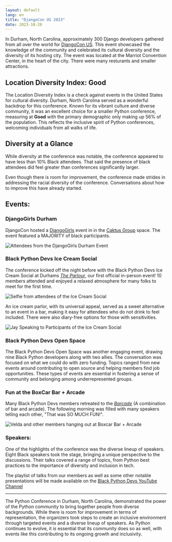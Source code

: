 ```yaml
---
layout: default
lang: en
title: "DjangoCon US 2023"
date: 2023-10-20
---
```


In Durham, North Carolina, approximately 300 Django developers gathered from all over the world for [DjangoCon US](https://2023.djangocon.us/). This event showcased the knowledge of the community and celebrated its cultural diversity and the diversity of its hosting city. The event was located at the Marriot Convention Center, in the heart of the city. There were many resturants and smaller attractions.

## Location Diversity Index: Good

The Location Diversity Index is a check against events in the United States for cultural diversity. Durham, North Carolina served as a wonderful backdrop for this conference. Known for its vibrant culture and diverse community, it was an excellent choice for a smaller Python conference, measuring at **Good** with the primary demographic only making up 56% of the population. This reflects the inclusive spirit of Python conferences, welcoming individuals from all walks of life.

## Diversity at a Glance

While diversity at the conference was notable, the conference appeared to have less than 10% Black attendees. That said the presence of black attendees did feel greater than conferences significantly larger.

Even though there is room for improvement, the conference made strides in addressing the racial diversity of the conference. Conversations about how to improve this have already started.

## Events:

### DjangoGirls Durham

DjangoCon hosted a [DjangoGirls](https://djangogirls.org/en/events/) event in in the [Caktus Group](https://www.caktusgroup.com/) space. The event featured a MAJORITY of black participants.

![Attendees from the DjangoGirls Durham Event](https://kjaymiller.azureedge.net/media/djangogirls-participants.jpg)

### Black Python Devs Ice Cream Social

The conference kicked off the night before with the Black Python Devs Ice Cream Social at Durhams [_The Parlour_](https://theparlour.co/), our first official in-person event! 10 members attended and enjoyed a relaxed atmosphere for many folks to meet for the first time.

![Selfie from attendees of the Ice Cream Social](https://kjaymiller.azureedge.net/media/DCUS%20IceCream%20Social.jpg)

An ice cream parlor, with its universal appeal, served as a sweet alternative to an event in a bar, making it easy for attendees who do not drink to feel included. There were also diary-free options for those with sensitivities.

![Jay Speaking to Participants of the Ice Cream Social](https://jmblogstorrage.blob.core.windows.net/media/ICS%20speech.jpg)

### Black Python Devs Open Space

The Black Python Devs Open Space was another engaging event, drawing nine Black Python developers along with two allies. The conversation was focused on what we could do with zero funding. Topics ranged from new events around contributing to open source and helping members find job opportunities. These types of events are essential in fostering a sense of community and belonging among underrepresented groups.

### Fun at the BoxCar Bar + Arcade

Many Black Python Devs members retreated to the [_Barcade_](https://theboxcarbar.com/durham/) (A combination of bar and arcade). The following morning was filled with many speakers telling each other, "That was SO MUCH FUN!".

![Velda and other members hanging out at Boxcar Bar + Arcade](https://kjaymiller.azureedge.net/media/bpd_boxcar_barcade.jpeg)

### Speakers:

One of the highlights of the conference was the diverse lineup of speakers. Eight Black speakers took the stage, bringing a unique perspective to the discussions. Their talks covered a range of topics, from Python best practices to the importance of diversity and inclusion in tech.

The playlist of talks from our members as well as some other notable presentations will be made available on the [Black Python Devs YouTube Channel](https://youtube.com/@blackpythondevs)

---

The Python Conference in Durham, North Carolina, demonstrated the power of the Python community to bring together people from diverse backgrounds. While there is room for improvement in terms of representation, the organizers took steps to create an inclusive environment through targeted events and a diverse lineup of speakers. As Python continues to evolve, it is essential that its community does so as well, with events like this contributing to its ongoing growth and inclusivity.
